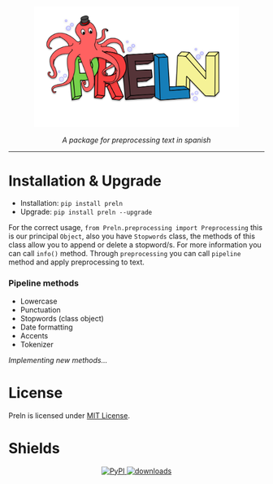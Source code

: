 <p align="center"><img src="https://github.com/Adri-Hdez/Preln/blob/main/static/img/logo.svg" alt="logo" width="80%" /></p>

<p align="center">
 <i>A package for preprocessing text in spanish</i>
</p>


----------------------

# Installation & Upgrade

- Installation: `pip install preln`
- Upgrade: `pip install preln --upgrade`

For the correct usage, `from Preln.preprocessing import Preprocessing` this is our principal `Object`, also you have `Stopwords` class, the methods of this class allow you to append or delete a stopword/s. For more information you can call `info()` method. Through `preprocessing` you can call `pipeline` method and apply preprocessing to text.

### Pipeline methods

- Lowercase
- Punctuation
- Stopwords (class object)
- Date formatting
- Accents
- Tokenizer

<p><i>Implementing new methods...</i><p>

# License
Preln is licensed under [MIT License](LICENSE).

# Shields
<p align="center">
  <a href="https://pypi.org/project/preln/">
    <img src="https://img.shields.io/pypi/v/preln" alt="PyPI" />
  </a>
  <a href="https://pepy.tech/project/preln">
    <img src="https://pepy.tech/badge/preln/month" alt="downloads" />
  </a>
</p>
